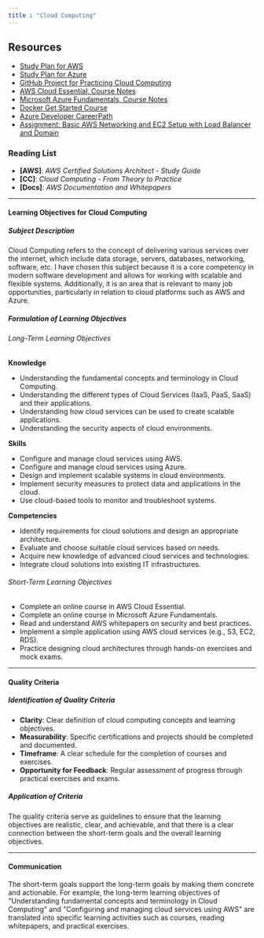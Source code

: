 ```yaml
---
title : "Cloud Computing"
---
```

## Resources

- [Study Plan for AWS](StudyPlanAWS.md)
- [Study Plan for Azure](StudyPlanAzure.md)
- [GitHub Project for Practicing Cloud Computing](https://github.com/Trygvemb/CloudPractice)
- [AWS Cloud Essential, Course Notes](AWS.md)
- [Microsoft Azure Fundamentals, Course Notes](MicrosoftAzureFundamentals.md)
- [Docker Get Started Course](https://docs.docker.com/get-started)
- [Azure Developer CareerPath](AzureDeveloperCareerPath.md)
- [Assignment: Basic AWS Networking and EC2 Setup with Load Balancer and Domain](Assignment.AWSNetworkingAndSetup.md)


### Reading List

- **[AWS]**: *AWS Certified Solutions Architect - Study Guide*
- **[CC]**: *Cloud Computing - From Theory to Practice*
- **[Docs]**: *AWS Documentation and Whitepapers*

---

#### Learning Objectives for Cloud Computing

##### Subject Description

Cloud Computing refers to the concept of delivering various services over the internet, which include data storage, servers, databases, networking, software, etc. I have chosen this subject because it is a core competency in modern software development and allows for working with scalable and flexible systems. Additionally, it is an area that is relevant to many job opportunities, particularly in relation to cloud platforms such as AWS and Azure.

##### Formulation of Learning Objectives

###### Long-Term Learning Objectives

**Knowledge**

- Understanding the fundamental concepts and terminology in Cloud Computing.
- Understanding the different types of Cloud Services (IaaS, PaaS, SaaS) and their applications.
- Understanding how cloud services can be used to create scalable applications.
- Understanding the security aspects of cloud environments.

**Skills**

- Configure and manage cloud services using AWS.
- Configure and manage cloud services using Azure.
- Design and implement scalable systems in cloud environments.
- Implement security measures to protect data and applications in the cloud.
- Use cloud-based tools to monitor and troubleshoot systems.

**Competencies**

- Identify requirements for cloud solutions and design an appropriate architecture.
- Evaluate and choose suitable cloud services based on needs.
- Acquire new knowledge of advanced cloud services and technologies.
- Integrate cloud solutions into existing IT infrastructures.

###### Short-Term Learning Objectives

- Complete an online course in AWS Cloud Essential.
- Complete an online course in Microsoft Azure Fundamentals.
- Read and understand AWS whitepapers on security and best practices.
- Implement a simple application using AWS cloud services (e.g., S3, EC2, RDS).
- Practice designing cloud architectures through hands-on exercises and mock exams.

---

#### Quality Criteria

##### Identification of Quality Criteria

- **Clarity**: Clear definition of cloud computing concepts and learning objectives.
- **Measurability**: Specific certifications and projects should be completed and documented.
- **Timeframe**: A clear schedule for the completion of courses and exercises.
- **Opportunity for Feedback**: Regular assessment of progress through practical exercises and exams.

##### Application of Criteria

The quality criteria serve as guidelines to ensure that the learning objectives are realistic, clear, and achievable, and that there is a clear connection between the short-term goals and the overall learning objectives.

---

#### Communication

The short-term goals support the long-term goals by making them concrete and actionable. For example, the long-term learning objectives of "Understanding fundamental concepts and terminology in Cloud Computing" and "Configuring and managing cloud services using AWS" are translated into specific learning activities such as courses, reading whitepapers, and practical exercises.
